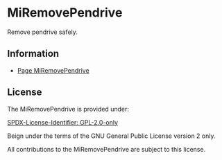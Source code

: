 # MiRemovePendrive

Remove pendrive safely.

## Information

- [Page MiRemovePendrive](https://www.mugomes.com.br/2025/07/miremovependrive.html)

## License

The MiRemovePendrive is provided under:

[SPDX-License-Identifier: GPL-2.0-only](https://spdx.org/licenses/GPL-2.0-only.html)

Beign under the terms of the GNU General Public License version 2 only.

All contributions to the MiRemovePendrive are subject to this license.
